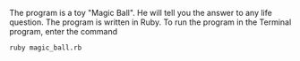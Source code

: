 The program is a toy "Magic Ball". He will tell you the answer to any life question.
The program is written in Ruby.
To run the program in the Terminal program, enter the command 
```
ruby magic_ball.rb
```
